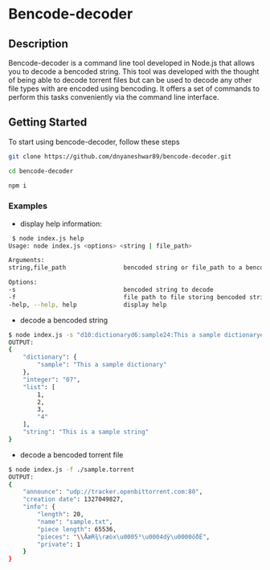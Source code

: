 # Bencode-decoder

## Description

Bencode-decoder is a command line tool developed in Node.js that allows you to decode a bencoded string. This tool was developed with the thought of being able to decode torrent files but can be used to decode any other file types with are encoded using bencoding. It offers a set of commands to perform this tasks conveniently via the command line interface.

## Getting Started

To start using bencode-decoder, follow these steps

```sh
git clone https://github.com/dnyaneshwar89/bencode-decoder.git

cd bencode-decoder

npm i
```

### Examples

- display help information:

```sh
 $ node index.js help
Usage: node index.js <options> <string | file_path>

Arguments:
string,file_path    			bencoded string or file_path to a bencoded string(torrent file)

Options:
-s                  			bencoded string to decode
-f                  			file path to file storing bencoded string to decode
-help, --help, help 			display help
```

- decode a bencoded string

```sh
$ node index.js -s "d10:dictionaryd6:sample24:This a sample dictionarye7:integer2:074:listli1ei2ei3e1:4e6:string23:This is a sample stringe"
OUTPUT:
{
    "dictionary": {
        "sample": "This a sample dictionary"
    },
    "integer": "07",
    "list": [
        1,
        2,
        3,
        "4"
    ],
    "string": "This is a sample string"
}
```

- decode a bencoded torrent file

```sh
$ node index.js -f ./sample.torrent
OUTPUT:
{
    "announce": "udp://tracker.openbittorrent.com:80",
    "creation date": 1327049827,
    "info": {
        "length": 20,
        "name": "sample.txt",
        "piece length": 65536,
        "pieces": "\\ÅæR¾\ræòx\u0005³\u0004dÿ\u0000ôðÉ",
        "private": 1
    }
}
```
